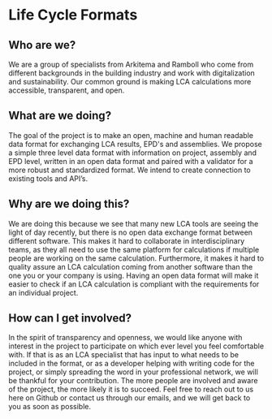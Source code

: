 # Life Cycle Formats

## Who are we?
We are a group of specialists from Arkitema and Ramboll who come from different backgrounds in the building industry
and work with digitalization and sustainability. Our common ground is making LCA calculations more accessible, transparent, and open.

## What are we doing?
The goal of the project is to make an open, machine and human readable data format for exchanging LCA results,
EPD's and assemblies. We propose a simple three level data format with information on project, assembly and EPD level,
written in an open data format and paired with a validator for a more robust and standardized format.
We intend to create connection to existing tools and API’s.

## Why are we doing this?
We are doing this because we see that many new LCA tools are seeing the light of day recently,
but there is no open data exchange format between different software. This makes it hard to collaborate in interdisciplinary teams,
as they all need to use the same platform for calculations if multiple people are working on the same calculation.
Furthermore, it makes it hard to quality assure an LCA calculation coming from another software than the one you or your company is using.
Having an open data format will make it easier to check if an LCA calculation is compliant with the requirements for an individual project.

## How can I get involved?
In the spirit of transparency and openness, we would like anyone with interest in the project to participate on
which ever level you feel comfortable with. If that is as an LCA specialist that has input to what needs to be included in the format,
or as a developer helping with writing code for the project, or simply spreading the word in your professional network,
we will be thankful for your contribution. The more people are involved and aware of the project, the more likely it is to succeed.
Feel free to reach out to us here on Github or contact us through our emails, and we will get back to you as soon as possible.
